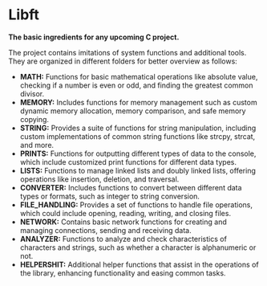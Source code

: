 # Libft

**The basic ingredients for any upcoming C project.**

The project contains imitations of system functions and additional tools. They are organized in different folders for better overview as follows:

- **MATH:** Functions for basic mathematical operations like absolute value, checking if a number is even or odd, and finding the greatest common divisor.
- **MEMORY:** Includes functions for memory management such as custom dynamic memory allocation, memory comparison, and safe memory copying.
- **STRING:** Provides a suite of functions for string manipulation, including custom implementations of common string functions like strcpy, strcat, and more.
- **PRINTS:** Functions for outputting different types of data to the console, which include customized print functions for different data types.
- **LISTS:** Functions to manage linked lists and doubly linked lists, offering operations like insertion, deletion, and traversal.
- **CONVERTER:** Includes functions to convert between different data types or formats, such as integer to string conversion.
- **FILE_HANDLING:** Provides a set of functions to handle file operations, which could include opening, reading, writing, and closing files.
- **NETWORK:** Contains basic network functions for creating and managing connections, sending and receiving data.
- **ANALYZER:** Functions to analyze and check characteristics of characters and strings, such as whether a character is alphanumeric or not.
- **HELPERSHIT:** Additional helper functions that assist in the operations of the library, enhancing functionality and easing common tasks.